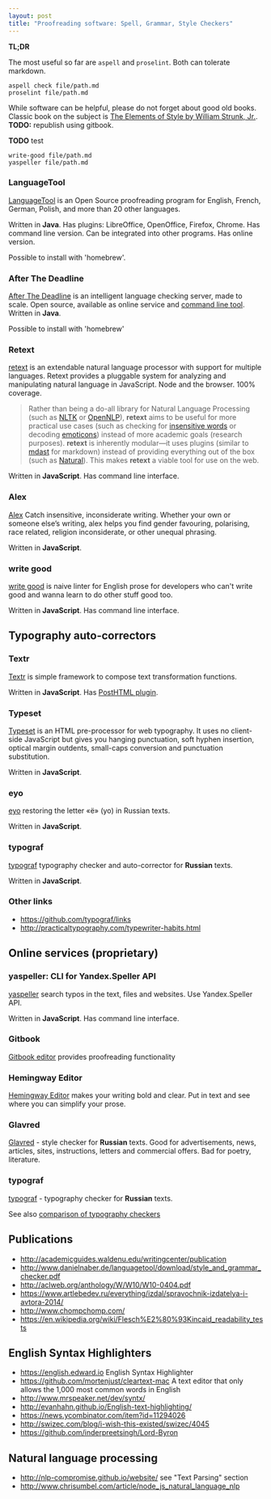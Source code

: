 ```yaml
---
layout: post
title: "Proofreading software: Spell, Grammar, Style Checkers"
---
```


**TL;DR**

The most useful so far are `aspell` and `proselint`. Both can tolerate markdown.

```
aspell check file/path.md
proselint file/path.md
```

While software can be helpful, please do not forget about good old books. Classic book on the subject is [The Elements of Style by William Strunk, Jr.](https://www.gutenberg.org/files/37134/37134-h/37134-h.htm). **TODO:** republish using gitbook.

**TODO** test

```
write-good file/path.md
yaspeller file/path.md
```

### LanguageTool

[LanguageTool](https://languagetool.org/) is an Open Source proof­reading program for English, French, German, Polish, and more than 20 other languages.

Written in **Java**. Has plugins: LibreOffice, OpenOffice, Firefox, Chrome. Has command line version. Can be integrated into other programs. Has online version.

Possible to install with 'homebrew'.

### After The Deadline

[After The Deadline](http://open.afterthedeadline.com/) is an intelligent language checking server, made to scale. Open source, available as online service and [command line tool](https://github.com/lpenz/atdtool). Written in **Java**.

Possible to install with 'homebrew'

### Retext

[retext](https://github.com/wooorm/retext) is an extendable natural language processor with support for multiple languages. Retext provides a pluggable system for analyzing and manipulating natural language in JavaScript. Node and the browser. 100% coverage.

> Rather than being a do-all library for Natural Language Processing (such as
> [NLTK](http://www.nltk.org) or [OpenNLP](https://opennlp.apache.org)),
> **retext** aims to be useful for more practical use cases (such as checking
> for [insensitive words](https://github.com/wooorm/alex) or decoding
> [emoticons](https://github.com/wooorm/retext-emoji)) instead of more academic
> goals (research purposes).
> **retext** is inherently modular—it uses plugins (similar to
> [mdast](https://github.com/wooorm/mdast/) for markdown) instead of providing
> everything out of the box (such as
> [Natural](https://github.com/NaturalNode/natural)). This makes **retext** a
> viable tool for use on the web.

Written in **JavaScript**. Has command line interface.

### Alex

[Alex](http://alexjs.com/) Catch insensitive, inconsiderate writing.
Whether your own or someone else’s writing, alex helps you find gender favouring, polarising, race related, religion inconsiderate, or other unequal phrasing.

Written in **JavaScript**.

### write good

[write good](https://github.com/btford/write-good) is naive linter for English prose for developers who can't write good and wanna learn to do other stuff good too.

Written in **JavaScript**. Has command line interface.

## Typography auto-correctors

### Textr

[Textr](https://github.com/A/textr) is simple framework to compose text transformation functions.

Written in **JavaScript**. Has [PostHTML plugin](https://www.npmjs.com/package/posthtml-textr).

### Typeset

[Typeset](https://github.com/davidmerfield/typeset) is an HTML pre-proces­sor for web ty­pog­ra­phy. It uses no client-side JavaScript but gives you hang­ing punc­tu­a­tion, soft hy­phen in­ser­tion, op­ti­cal mar­gin out­dents, small-caps con­ver­sion and punctuation substitution.

Written in **JavaScript**.

### eyo

[eyo](https://github.com/hcodes/eyo) restoring the letter «ё» (yo) in Russian texts.

Written in **JavaScript**.

### typograf

[typograf](https://github.com/typograf/) typography checker and auto-corrector for **Russian** texts.

Written in **JavaScript**.

### Other links

- https://github.com/typograf/links
- http://practicaltypography.com/typewriter-habits.html

## Online services (proprietary)

### yaspeller: CLI for Yandex.Speller API

[yaspeller](https://github.com/hcodes/yaspeller) search typos in the text, files and websites. Use Yandex.Speller API.

Written in **JavaScript**. Has command line interface.

### Gitbook

[Gitbook editor](https://www.gitbook.com/editor) provides proofreading functionality

### Hemingway Editor

[Hemingway Editor](http://www.hemingwayapp.com/) makes your writing bold and clear. Put in text and see where you can simplify your prose.

### Glavred

[Glavred](https://glvrd.ru/) - style checker for **Russian** texts. Good for advertisements, news, articles, sites, instructions, letters and commercial offers. Bad for poetry, literature.

### typograf

[typograf](http://www.typograf.ru/) - typography checker for **Russian** texts.

See also [comparison of typography checkers](http://www.typograf.ru/flog/)

## Publications

- http://academicguides.waldenu.edu/writingcenter/publication
- http://www.danielnaber.de/languagetool/download/style_and_grammar_checker.pdf
- http://aclweb.org/anthology/W/W10/W10-0404.pdf
- https://www.artlebedev.ru/everything/izdal/spravochnik-izdatelya-i-avtora-2014/
- http://www.chompchomp.com/
- https://en.wikipedia.org/wiki/Flesch%E2%80%93Kincaid_readability_tests

## English Syntax Highlighters

- https://english.edward.io English Syntax Highlighter
- https://github.com/mortenjust/cleartext-mac A text editor that only allows the 1,000 most common words in English
- http://www.mrspeaker.net/dev/syntx/
- http://evanhahn.github.io/English-text-highlighting/
- https://news.ycombinator.com/item?id=11294026
- http://swizec.com/blog/i-wish-this-existed/swizec/4045
- https://github.com/inderpreetsingh/Lord-Byron

## Natural language processing

- http://nlp-compromise.github.io/website/ see "Text Parsing" section
- http://www.chrisumbel.com/article/node_js_natural_language_nlp

